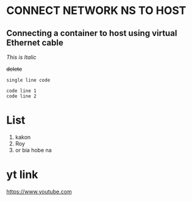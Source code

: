 # CONNECT NETWORK NS TO HOST
## Connecting a container to host using virtual Ethernet cable

_This is Italic_

~~delete~~

`single line code`


```
code line 1
code line 2
```

# List
1. kakon
2. Roy
3. or bia hobe na

# yt link
https://www.youtube.com


